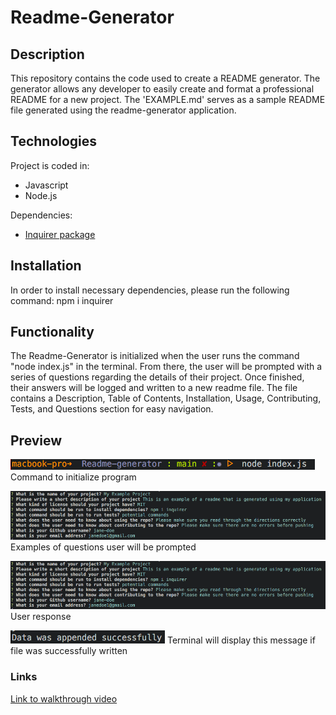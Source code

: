 # Readme-Generator

## Description 
This repository contains the code used to create a README generator. The generator allows any developer to easily create and format a professional README for a new project. The 'EXAMPLE.md' serves as a sample README file generated using the readme-generator application.

## Technologies
Project is coded in:
* Javascript
* Node.js

Dependencies:
* [Inquirer package](https://www.npmjs.com/package/inquirer)

## Installation
In order to install necessary dependencies, please run the following command:
npm i inquirer

## Functionality
The Readme-Generator is initialized when the user runs the command "node index.js" in the terminal. From there, the user will be prompted with a series of questions regarding the details of their project. Once finished, their answers will be logged and written to a new readme file. The file contains a Description, Table of Contents, Installation, Usage, Contributing, Tests, and Questions section for easy navigation. 

## Preview
![Command To Initialize](./assets/command.png)
Command to initialize program

![Prompts](./assets/prompts.png)
Examples of questions user will be prompted

![Response](./assets/prompts.png)
User response

![Successful](./assets/success.png)
Terminal will display this message if file was successfully written

### Links
[Link to walkthrough video](https://github.com/ma-wong/Readme-generator)



